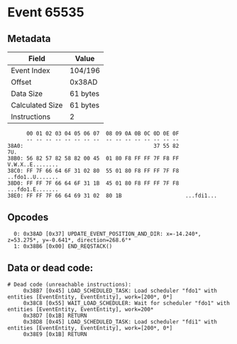 # Event 65535

## Metadata

| Field           | Value    |
|-----------------|----------|
| Event Index     | 104/196  |
| Offset          | 0x38AD   |
| Data Size       | 61 bytes |
| Calculated Size | 61 bytes |
| Instructions    | 2        |

```
      00 01 02 03 04 05 06 07  08 09 0A 0B 0C 0D 0E 0F
      -- -- -- -- -- -- -- --  -- -- -- -- -- -- -- --
38A0:                                         37 55 82               7U.
38B0: 56 82 57 82 58 82 00 45  01 80 F8 FF FF 7F F8 FF  V.W.X..E........
38C0: FF 7F 66 64 6F 31 02 80  55 01 80 F8 FF FF 7F F8  ..fdo1..U.......
38D0: FF FF 7F 66 64 6F 31 1B  45 01 80 F8 FF FF 7F F8  ...fdo1.E.......
38E0: FF FF 7F 66 64 69 31 02  80 1B                    ...fdi1...      
```

## Opcodes

```
  0: 0x38AD [0x37] UPDATE_EVENT_POSITION_AND_DIR: x=-14.240*, z=53.275*, y=-0.641*, direction=268.6°*
  1: 0x38B6 [0x00] END_REQSTACK()
```

## Data or dead code:

```
# Dead code (unreachable instructions):
     0x38B7 [0x45] LOAD_SCHEDULED_TASK: Load scheduler "fdo1" with entities [EventEntity, EventEntity], work=[200*, 0*]
     0x38C8 [0x55] WAIT_LOAD_SCHEDULER: Wait for scheduler "fdo1" with entities [EventEntity, EventEntity], work=200*
     0x38D7 [0x1B] RETURN
     0x38D8 [0x45] LOAD_SCHEDULED_TASK: Load scheduler "fdi1" with entities [EventEntity, EventEntity], work=[200*, 0*]
     0x38E9 [0x1B] RETURN
```